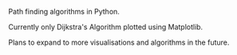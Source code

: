 Path finding algorithms in Python.

Currently only Dijkstra's Algorithm plotted using Matplotlib.

Plans to expand to more visualisations and algorithms in the future.
